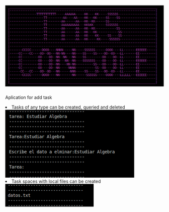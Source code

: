 
# <img src="./Images/TitleStaks.png"/>
<p>Aplication for add task</P>
<li>Tasks of any type can be created, queried and deleted</li>
<img src="./Images/CRUDfile.png">
<li>Task spaces with local files can be created</li>
<img src="./Images/filesFind.png">
